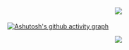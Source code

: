 <!-- Welcome to my GitHub space! -->
<h1 align="center">
    <img src="https://readme-typing-svg.herokuapp.com/?font=Righteous&size=35&center=true&vCenter=true&width=500&height=70&duration=4000&lines=👋+Hello,+Future+Collaborator!;🇮🇳+I'm+Buddhadeb+Koner;" />
</h1>
<!-- <a href=#><img src="contributions.svg"></a> -->

[![Ashutosh's github activity graph](https://github-readme-activity-graph.vercel.app/graph?username=BuddhadebKoner&bg_color=02011e&color=ffffff&line=37ff00&point=ffffff&area=true&hide_border=true)](https://github.com/ashutosh00710/github-readme-activity-graph)


<!--
<div align="center" style="margin-top: 20px;">

![](https://github-readme-streak-stats.herokuapp.com/?user=BuddhadebKoner&theme=dark&hide_border=false)&nbsp;&nbsp;&nbsp;&nbsp;&nbsp;
![](https://github-readme-stats.vercel.app/api/top-langs/?username=BuddhadebKoner&theme=dark&hide_border=false&include_all_commits=false&count_private=false&layout=compact)

</div>
-->

<div align="center">
    <img src="https://skillicons.dev/icons?i=javascript,c,cpp,python,java,git,figma,react,nodejs,expressjs,mongo,vite,androidstudio,npm" />
</div>
